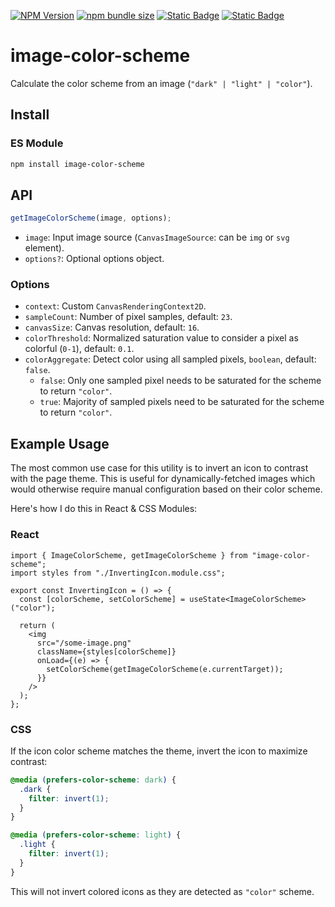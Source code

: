 [![NPM Version](https://img.shields.io/npm/v/image-color-scheme?logo=npm&label=%20&labelColor=%23cb0000&color=%23cb0000)](https://www.npmjs.com/package/image-color-scheme)
[![npm bundle size](https://img.shields.io/bundlephobia/minzip/image-color-scheme?labelColor=%2322212C&color=%238aff80)](https://bundlephobia.com/package/image-color-scheme)
[![Static Badge](https://img.shields.io/badge/Made_by_James_Warner-000000?logo=data%3Aimage%2Fsvg%2Bxml%3Bbase64%2CPHN2ZyB4bWxucz0iaHR0cDovL3d3dy53My5vcmcvMjAwMC9zdmciIGhlaWdodD0iMjBweCIgdmlld0JveD0iMCAtOTYwIDk2MCA5NjAiIHdpZHRoPSIyMHB4IiBmaWxsPSIjZThlYWVkIj48cGF0aCBkPSJNNDgwLTQ4MHEtNjAgMC0xMDItNDJ0LTQyLTEwMnEwLTYwIDQyLTEwMnQxMDItNDJxNjAgMCAxMDIgNDJ0NDIgMTAycTAgNjAtNDIgMTAydC0xMDIgNDJaTTE5Mi0xOTJ2LTk2cTAtMjMgMTIuNS00My41VDIzOS0zNjZxNTUtMzIgMTE2LjUtNDlUNDgwLTQzMnE2MyAwIDEyNC41IDE3VDcyMS0zNjZxMjIgMTMgMzQuNSAzNHQxMi41IDQ0djk2SDE5MloiLz48L3N2Zz4%3D)](https://jmswrnr.com/)
[![Static Badge](https://img.shields.io/badge/Buy_Me_A_Coffee-FFDD00?logo=buymeacoffee&logoColor=000)](https://buymeacoffee.com/jmswrnr)

# image-color-scheme

Calculate the color scheme from an image (`"dark" | "light" | "color"`).

## Install

### ES Module

```bash
npm install image-color-scheme
```

## API

```ts
getImageColorScheme(image, options);
```

- `image`: Input image source (`CanvasImageSource`: can be `img` or `svg` element).
- `options?`: Optional options object.

### Options

- `context`: Custom `CanvasRenderingContext2D`.
- `sampleCount`: Number of pixel samples, default: `23`.
- `canvasSize`: Canvas resolution, default: `16`.
- `colorThreshold`: Normalized saturation value to consider a pixel as colorful (`0-1`), default: `0.1`.
- `colorAggregate`: Detect color using all sampled pixels, `boolean`, default: `false`.
  - `false`: Only one sampled pixel needs to be saturated for the scheme to return `"color"`.
  - `true`: Majority of sampled pixels need to be saturated for the scheme to return `"color"`.

## Example Usage

The most common use case for this utility is to invert an icon to contrast with the page theme. This is useful for dynamically-fetched images which would otherwise require manual configuration based on their color scheme.

Here's how I do this in React & CSS Modules:

### React

```tsx
import { ImageColorScheme, getImageColorScheme } from "image-color-scheme";
import styles from "./InvertingIcon.module.css";

export const InvertingIcon = () => {
  const [colorScheme, setColorScheme] = useState<ImageColorScheme>("color");

  return (
    <img
      src="/some-image.png"
      className={styles[colorScheme]}
      onLoad={(e) => {
        setColorScheme(getImageColorScheme(e.currentTarget));
      }}
    />
  );
};
```

### CSS

If the icon color scheme matches the theme, invert the icon to maximize contrast:

```css
@media (prefers-color-scheme: dark) {
  .dark {
    filter: invert(1);
  }
}

@media (prefers-color-scheme: light) {
  .light {
    filter: invert(1);
  }
}
```

This will not invert colored icons as they are detected as `"color"` scheme.
